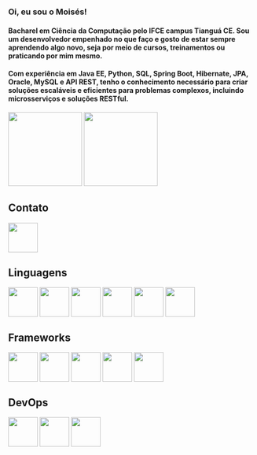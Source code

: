 ### Oi, eu sou o Moisés! 
#### Bacharel em Ciência da Computação pelo IFCE campus Tianguá CE. Sou um desenvolvedor empenhado no que faço e gosto de estar sempre aprendendo algo novo, seja por meio de cursos, treinamentos ou praticando por mim mesmo. 
#### Com experiência em Java EE, Python, SQL, Spring Boot, Hibernate, JPA, Oracle, MySQL e API REST, tenho o conhecimento necessário para criar soluções escaláveis e eficientes para problemas complexos, incluindo microsserviços e soluções RESTful.


<div>
<img height="150em" src="https://github-readme-stats.vercel.app/api?username=moisesmiiranda&show_icons=true&theme=radical">

<img height="150em" src="https://github-readme-stats.vercel.app/api/top-langs/?username=moisesmiiranda&layout=compact">
</div>


## Contato
<a href="https://www.linkedin.com/in/moisesmiiranda/">
    <img src="https://cdn.jsdelivr.net/gh/devicons/devicon/icons/linkedin/linkedin-original.svg" align="center" heigth="50" width="60">
</a>



## Linguagens
<div>
    <img src= "https://cdn.jsdelivr.net/gh/devicons/devicon/icons/java/java-original-wordmark.svg" align="center" heigth="50" width="60">
    <img src= "https://cdn.jsdelivr.net/gh/devicons/devicon/icons/python/python-original-wordmark.svg" align="center" heigth="50" width="60">
    <img src= "https://cdn.jsdelivr.net/gh/devicons/devicon/icons/go/go-original-wordmark.svg" align="center" heigth="50" width="60">
    <img src= "https://cdn.jsdelivr.net/gh/devicons/devicon/icons/mysql/mysql-original-wordmark.svg" align="center" heigth="50" width="60">
    <img src= "https://cdn.jsdelivr.net/gh/devicons/devicon/icons/postgresql/postgresql-original-wordmark.svg" align="center" heigth="50" width="60">
    <img src= "https://cdn.jsdelivr.net/gh/devicons/devicon/icons/microsoftsqlserver/microsoftsqlserver-plain-wordmark.svg" align="center" heigth="50" width="60">
</div>

## Frameworks
<div> 
    <img src= "https://cdn.jsdelivr.net/gh/devicons/devicon/icons/spring/spring-original-wordmark.svg" align="center" heigth="50" width="60">
    <img src= "https://cdn.jsdelivr.net/gh/devicons/devicon/icons/nodejs/nodejs-original.svg" align="center" heigth="50" width="60">
    <img src= "https://cdn.jsdelivr.net/gh/devicons/devicon/icons/react/react-original-wordmark.svg" align="center" heigth="50" width="60">
    <img src= "https://cdn.jsdelivr.net/gh/devicons/devicon/icons/angularjs/angularjs-original.svg" align="center" heigth="50" width="60">
    <img src= "" align="center" heigth="50" width="60">
</div>

## DevOps
<div> 
<img src= "https://cdn.jsdelivr.net/gh/devicons/devicon/icons/docker/docker-original-wordmark.svg" align="center" heigth="50" width="60">
<img src= "https://img.icons8.com/?size=512&id=33039&format=png" align="center" heigth="50" width="60">
<img src= "" align="center" heigth="50" width="60">

</div>